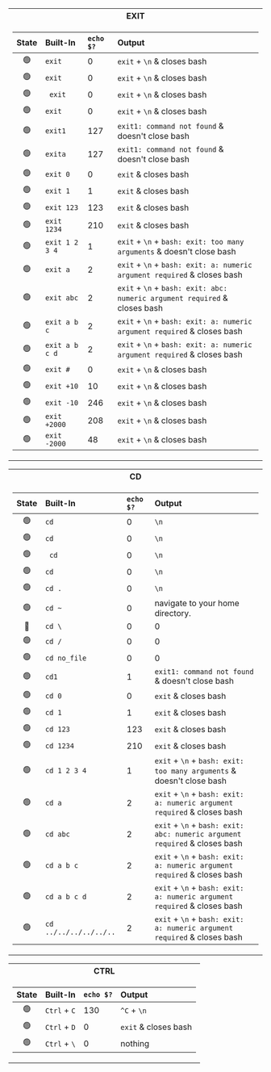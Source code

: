 <div align="center">
<table>
<tr><th>EXIT</th>
<tr><td>

| State | Built-In | `echo $?` | Output |
| :---: | :--- | :--- | :--- |
| 🟢 | `exit`          | 0        | `exit` + `\n` & closes bash                                                  |
| 🟢 | `exit `         | 0        | `exit` + `\n` & closes bash                                                  |
| 🟢 | ` exit`         | 0        | `exit` + `\n` & closes bash                                                  |
| 🟢 | ` exit `        | 0        | `exit` + `\n` & closes bash                                                  |
| 🟢 | `exit1`         | 127      | `exit1: command not found` & doesn't close bash                              |
| 🟢 | `exita`         | 127      | `exit1: command not found` & doesn't close bash                              |
| 🟢 | `exit 0`        | 0        | `exit` & closes bash                                                         |
| 🟢 | `exit 1`        | 1        | `exit` & closes bash                                                         |
| 🟢 | `exit 123`      | 123	    | `exit` & closes bash                                                         |
| 🟢 | `exit 1234`     | 210      | `exit` & closes bash                                                         |
| 🟢 | `exit 1 2 3 4`  | 1	      | `exit` + `\n` + `bash: exit: too many arguments` & doesn't close bash        |
| 🟢 | `exit a`        | 2	      | `exit` + `\n` + `bash: exit: a: numeric argument required` & closes bash     |
| 🟢 | `exit abc`      | 2	      | `exit` + `\n` + `bash: exit: abc: numeric argument required` & closes bash   |
| 🟢 | `exit a b c`    | 2	      | `exit` + `\n` + `bash: exit: a: numeric argument required` & closes bash     |
| 🟢 | `exit a b c d`  | 2	      | `exit` + `\n` + `bash: exit: a: numeric argument required` & closes bash     |
| 🟢 | `exit #`        | 0	      | `exit` + `\n` & closes bash                                                  |
| 🟢 | `exit +10`      | 10	      | `exit` + `\n` & closes bash                                                  |
| 🟢 | `exit -10`      | 246	    | `exit` + `\n` & closes bash                                                  |
| 🟢 | `exit +2000`    | 208	    | `exit` + `\n` & closes bash                                                  |
| 🟢 | `exit -2000`    | 48	      | `exit` + `\n` & closes bash                                                  |

</td></tr> </table
</div>
  
<div align="center">
<table>
<tr><th>CD</th>
<tr><td>

| State | Built-In | `echo $?` | Output |
| :---: | :--- | :--- | :--- |
| 🟢 |`cd`                    | 0       | `\n`                                                                        |
| 🟢 |`cd `                   | 0       | `\n`                                                                        |
| 🟢 |` cd`                   | 0       | `\n`                                                                        |
| 🟢 |` cd `                  | 0       | `\n`                                                                        |
| 🟢 |`cd .`                  | 0       | `\n`                                                                        |
| 🟢 |`cd ~`                  | 0       | navigate to your home directory.                                            |
| 🔵 | `cd \`                 | 0       | 0                                                                           |
| 🟢 | `cd /`                 | 0       | 0                                                                           |
| 🟢 | `cd no_file`           | 0       | 0                                                                           |
| 🟢 | `cd1`                  | 1       | `exit1: command not found` & doesn't close bash                             |
| 🟢 | `cd 0`                 | 0       | `exit` & closes bash                                                        |
| 🟢 | `cd 1`                 | 1       | `exit` & closes bash                                                        |
| 🟢 | `cd 123`               | 123	    | `exit` & closes bash                                                        |
| 🟢 | `cd 1234`              | 210     | `exit` & closes bash                                                        |
| 🟢 | `cd 1 2 3 4`           | 1	      | `exit` + `\n` + `bash: exit: too many arguments` & doesn't close bash       |
| 🟢 | `cd a`                 | 2	      | `exit` + `\n` + `bash: exit: a: numeric argument required` & closes bash    |
| 🟢 | `cd abc`               | 2	      | `exit` + `\n` + `bash: exit: abc: numeric argument required` & closes bash  |
| 🟢 | `cd a b c`             | 2	      | `exit` + `\n` + `bash: exit: a: numeric argument required` & closes bash    |
| 🟢 | `cd a b c d`           | 2	      | `exit` + `\n` + `bash: exit: a: numeric argument required` & closes bash    |
| 🟢 | `cd ../../../../../..` | 2	      | `exit` + `\n` + `bash: exit: a: numeric argument required` & closes bash    |

</td></tr> </table
</div>
    
<div align="center">
<table>
<tr><th>CTRL</th>
<tr><td>

| State | Built-In | `echo $?` | Output |
| :---: | :--- | :--- | :--- |
| 🟢 | `Ctrl` + `C`  | 130  | `^C` + `\n`           |
| 🟢 | `Ctrl` + `D`  | 0    | `exit` & closes bash  |
| 🟢 | `Ctrl` + `\`  | 0    | nothing               |

</td></tr> </table
</div>


